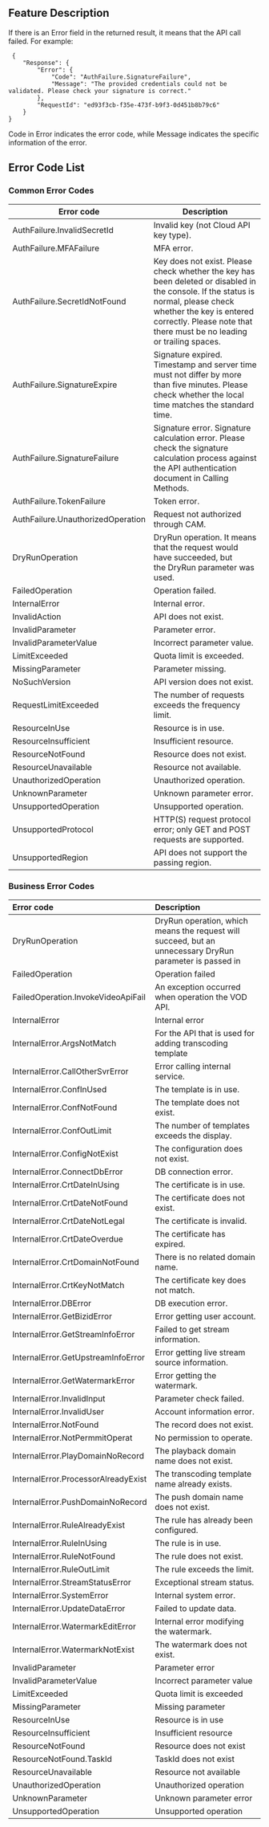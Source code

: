 ﻿
## Feature Description

If there is an Error field in the returned result, it means that the API call failed. For example:

```
 {
    "Response": {
        "Error": {
            "Code": "AuthFailure.SignatureFailure",
            "Message": "The provided credentials could not be validated. Please check your signature is correct."
        },
        "RequestId": "ed93f3cb-f35e-473f-b9f3-0d451b8b79c6"
    }
}
```

Code in Error indicates the error code, while Message indicates the specific information of the error.

## Error Code List

### Common Error Codes

| Error code | Description |
|--------|------|
| AuthFailure.InvalidSecretId | Invalid key (not Cloud API key type). |
| AuthFailure.MFAFailure | MFA error. |
| AuthFailure.SecretIdNotFound | Key does not exist. Please check whether the key has been deleted or disabled in the console. If the status is normal, please check whether the key is entered correctly. Please note that there must be no leading or trailing spaces. |
| AuthFailure.SignatureExpire | Signature expired. Timestamp and server time must not differ by more than five minutes. Please check whether the local time matches the standard time. |
| AuthFailure.SignatureFailure | Signature error. Signature calculation error. Please check the signature calculation process against the API authentication document in Calling Methods. |
| AuthFailure.TokenFailure | Token error. |
| AuthFailure.UnauthorizedOperation | Request not authorized through CAM. |
| DryRunOperation | DryRun operation. It means that the request would have succeeded, but the DryRun parameter was used. |
| FailedOperation | Operation failed. |
| InternalError | Internal error. |
| InvalidAction | API does not exist. |
| InvalidParameter | Parameter error. |
| InvalidParameterValue | Incorrect parameter value. |
| LimitExceeded | Quota limit is exceeded. |
| MissingParameter | Parameter missing. |
| NoSuchVersion | API version does not exist. |
| RequestLimitExceeded | The number of requests exceeds the frequency limit. |
| ResourceInUse | Resource is in use. |
| ResourceInsufficient | Insufficient resource. |
| ResourceNotFound | Resource does not exist. |
| ResourceUnavailable | Resource not available. |
| UnauthorizedOperation | Unauthorized operation. |
| UnknownParameter | Unknown parameter error. |
| UnsupportedOperation | Unsupported operation. |
| UnsupportedProtocol | HTTP(S) request protocol error; only GET and POST requests are supported. |
| UnsupportedRegion | API does not support the passing region. |

### Business Error Codes



| Error code | Description |
|:-------|:-----|
| DryRunOperation | DryRun operation, which means the request will succeed, but an unnecessary DryRun parameter is passed in |
| FailedOperation | Operation failed |
| FailedOperation.InvokeVideoApiFail | An exception occurred when operation the VOD API. |
| InternalError | Internal error |
| InternalError.ArgsNotMatch | For the API that is used for adding transcoding template |
| InternalError.CallOtherSvrError | Error calling internal service. |
| InternalError.ConfInUsed | The template is in use. |
| InternalError.ConfNotFound | The template does not exist. |
| InternalError.ConfOutLimit | The number of templates exceeds the display. |
| InternalError.ConfigNotExist | The configuration does not exist. |
| InternalError.ConnectDbError | DB connection error. |
| InternalError.CrtDateInUsing | The certificate is in use. |
| InternalError.CrtDateNotFound | The certificate does not exist. |
| InternalError.CrtDateNotLegal | The certificate is invalid. |
| InternalError.CrtDateOverdue | The certificate has expired. |
| InternalError.CrtDomainNotFound | There is no related domain name. |
| InternalError.CrtKeyNotMatch | The certificate key does not match. |
| InternalError.DBError | DB execution error. |
| InternalError.GetBizidError | Error getting user account. |
| InternalError.GetStreamInfoError | Failed to get stream information. |
| InternalError.GetUpstreamInfoError | Error getting live stream source information. |
| InternalError.GetWatermarkError | Error getting the watermark. |
| InternalError.InvalidInput | Parameter check failed. |
| InternalError.InvalidUser | Account information error. |
| InternalError.NotFound | The record does not exist. |
| InternalError.NotPermmitOperat | No permission to operate. |
| InternalError.PlayDomainNoRecord | The playback domain name does not exist. |
| InternalError.ProcessorAlreadyExist | The transcoding template name already exists. |
| InternalError.PushDomainNoRecord | The push domain name does not exist. |
| InternalError.RuleAlreadyExist | The rule has already been configured. |
| InternalError.RuleInUsing | The rule is in use. |
| InternalError.RuleNotFound | The rule does not exist. |
| InternalError.RuleOutLimit | The rule exceeds the limit. |
| InternalError.StreamStatusError | Exceptional stream status. |
| InternalError.SystemError | Internal system error. |
| InternalError.UpdateDataError | Failed to update data. |
| InternalError.WatermarkEditError | Internal error modifying the watermark. |
| InternalError.WatermarkNotExist | The watermark does not exist. |
| InvalidParameter | Parameter error |
| InvalidParameterValue | Incorrect parameter value |
| LimitExceeded | Quota limit is exceeded |
| MissingParameter | Missing parameter |
| ResourceInUse | Resource is in use |
| ResourceInsufficient | Insufficient resource |
| ResourceNotFound | Resource does not exist |
| ResourceNotFound.TaskId | TaskId does not exist |
| ResourceUnavailable | Resource not available |
| UnauthorizedOperation | Unauthorized operation |
| UnknownParameter | Unknown parameter error |
| UnsupportedOperation | Unsupported operation |

